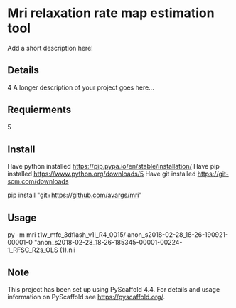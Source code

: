 # Mri relaxation rate map estimation tool

Add a short description here!


## Details
4
A longer description of your project goes here...
## Requierments
5
## Install
Have python installed https://pip.pypa.io/en/stable/installation/
Have pip installed https://www.python.org/downloads/5
Have git installed https://git-scm.com/downloads

pip install "git+https://github.com/avargs/mri"

## Usage
py -m mri t1w_mfc_3dflash_v1i_R4_0015/ anon_s2018-02-28_18-26-190921-00001-0 "anon_s2018-02-28_18-26-185345-00001-00224-1_RFSC_R2s_OLS (1).nii

## Note

This project has been set up using PyScaffold 4.4. For details and usage
information on PyScaffold see https://pyscaffold.org/.
